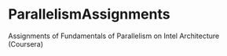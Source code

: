 # ParallelismAssignments
Assignments of Fundamentals of Parallelism on Intel Architecture (Coursera)
